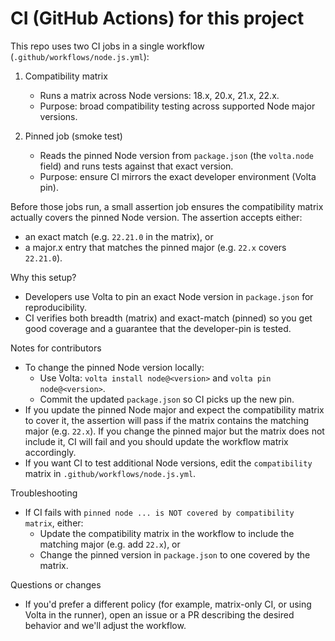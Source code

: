 # CI (GitHub Actions) for this project

This repo uses two CI jobs in a single workflow (`.github/workflows/node.js.yml`):

1. Compatibility matrix
   - Runs a matrix across Node versions: 18.x, 20.x, 21.x, 22.x.
   - Purpose: broad compatibility testing across supported Node major versions.

2. Pinned job (smoke test)
   - Reads the pinned Node version from `package.json` (the `volta.node` field) and runs tests against that exact version.
   - Purpose: ensure CI mirrors the exact developer environment (Volta pin).

Before those jobs run, a small assertion job ensures the compatibility matrix actually covers the pinned Node version. The assertion accepts either:
- an exact match (e.g. `22.21.0` in the matrix), or
- a major.x entry that matches the pinned major (e.g. `22.x` covers `22.21.0`).

Why this setup?
- Developers use Volta to pin an exact Node version in `package.json` for reproducibility.
- CI verifies both breadth (matrix) and exact-match (pinned) so you get good coverage and a guarantee that the developer-pin is tested.

Notes for contributors
- To change the pinned Node version locally:
  - Use Volta: `volta install node@<version>` and `volta pin node@<version>`.
  - Commit the updated `package.json` so CI picks up the new pin.
- If you update the pinned Node major and expect the compatibility matrix to cover it, the assertion will pass if the matrix contains the matching major (e.g. `22.x`). If you change the pinned major but the matrix does not include it, CI will fail and you should update the workflow matrix accordingly.
- If you want CI to test additional Node versions, edit the `compatibility` matrix in `.github/workflows/node.js.yml`.

Troubleshooting
- If CI fails with `pinned node ... is NOT covered by compatibility matrix`, either:
  - Update the compatibility matrix in the workflow to include the matching major (e.g. add `22.x`), or
  - Change the pinned version in `package.json` to one covered by the matrix.

Questions or changes
- If you'd prefer a different policy (for example, matrix-only CI, or using Volta in the runner), open an issue or a PR describing the desired behavior and we'll adjust the workflow.
